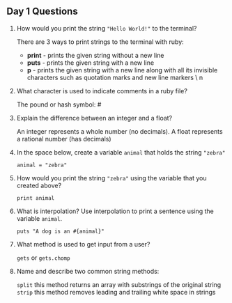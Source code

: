## Day 1 Questions

1. How would you print the string `"Hello World!"` to the terminal?

    There are 3 ways to print strings to the terminal with ruby:
      * **print** - prints the given string without a new line
      * **puts** - prints the given string with a new line
      * **p** - prints the given string with a new line along with all its invisible characters such as quotation marks and new line markers \ n

1. What character is used to indicate comments in a ruby file?

    The pound or hash symbol: #

1. Explain the difference between an integer and a float?

    An integer represents a whole number (no decimals). A float represents a rational number (has decimals)

1. In the space below, create a variable `animal` that holds the string `"zebra"`

    `animal = "zebra"`

1. How would you print the string `"zebra"` using the variable that you created above?

    `print animal`

1. What is interpolation? Use interpolation to print a sentence using the variable `animal`.

    `puts "A dog is an #{animal}"`

1. What method is used to get input from a user?

    `gets` or `gets.chomp`

1. Name and describe two common string methods:

    `split` this method returns an array with substrings of the original string
    `strip` this method removes leading and trailing white space in strings
